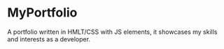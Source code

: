 # MyPortfolio
A portfolio written in HMLT/CSS with JS elements, it showcases my skills and interests as a developer. 
